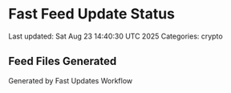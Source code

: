 # Fast Feed Update Status
Last updated: Sat Aug 23 14:40:30 UTC 2025
Categories: crypto

## Feed Files Generated

Generated by Fast Updates Workflow

